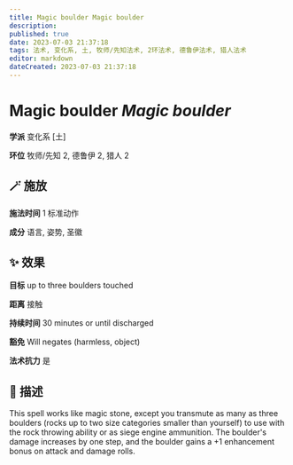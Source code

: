 ```yaml
---
title: Magic boulder Magic boulder
description: 
published: true
date: 2023-07-03 21:37:18
tags: 法术, 变化系, 土, 牧师/先知法术, 2环法术, 德鲁伊法术, 猎人法术
editor: markdown
dateCreated: 2023-07-03 21:37:18
---
```


# **Magic boulder** *Magic boulder*

**学派** 变化系 \[土\] 

**环位** 牧师/先知 2, 德鲁伊 2, 猎人 2

## 🪄 施放

**施法时间** 1 标准动作

**成分** 语言, 姿势, 圣徽

## ✨ 效果 

**目标** up to three boulders touched 

**距离** 接触  

**持续时间** 30 minutes or until discharged 

**豁免** Will negates (harmless, object)

**法术抗力** 是

## 📖 描述

This spell works like magic stone, except you transmute as many as three boulders (rocks up to two size categories smaller than yourself) to use with the rock throwing ability or as siege engine ammunition. The boulder's damage increases by one step, and the boulder gains a +1 enhancement bonus on attack and damage rolls.
    